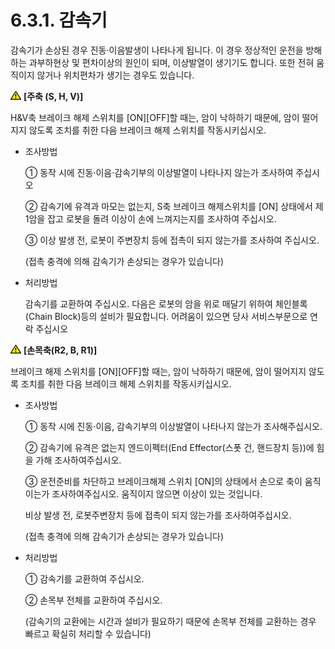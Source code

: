 ﻿# 6.3.1. 감속기

감속기가 손상된 경우 진동·이음발생이 나타나게 됩니다. 이 경우 정상적인 운전을 방해하는 과부하현상 및 편차이상의 원인이 되며, 이상발열이 생기기도 합니다. 또한 전혀 움직이지 않거나 위치편차가 생기는 경우도 있습니다.

<img src="../../_assets/작은주의표시.png"> <b>[주축 (S, H, V)]</b>

H&V축 브레이크 해제 스위치를 [ON][OFF]할 때는, 암이 낙하하기 때문에, 암이 떨어지지 않도록 조치를 취한 다음 브레이크 해제 스위치를 작동시키십시오.

*	조사방법

    ①	동작 시에 진동·이음·감속기부의 이상발열이 나타나지 않는가 조사하여 주십시오

    ②	감속기에 유격과 마모는 없는지, S축 브레이크 해제스위치를 [ON] 상태에서 제 1암을 잡고 로봇을 돌려 이상이 손에 느껴지는지를 조사하여 주십시오.

    ③	이상 발생 전, 로봇이 주변장치 등에 접촉이 되지 않는가를 조사하여 주십시오.<p>
    (접촉 충격에 의해 감속기가 손상되는 경우가 있습니다)


*	처리방법

    감속기를 교환하여 주십시오. 다음은 로봇의 암을 위로 매달기 위하여 체인블록(Chain Block)등의 설비가 필요합니다. 어려움이 있으면 당사 서비스부문으로 연락 주십시오


<img src="../../_assets/작은주의표시.png"> <b>[손목축(R2, B, R1)]</b>

브레이크 해제 스위치를 [ON][OFF]할 때는, 암이 낙하하기 때문에, 암이 떨어지지 않도록 조치를 취한 다음 브레이크 해제 스위치를 작동시키십시오.

*	조사방법

    ①	동작 시에 진동·이음, 감속기부의 이상발열이 나타나지 않는가 조사해주십시오.

    ②	감속기에 유격은 없는지 엔드이펙터(End Effector(스폿 건, 핸드장치 등))에 힘을 가해 조사하여주십시오.

    ③	운전준비를 차단하고 브레이크해제 스위치 [ON]의 상태에서 손으로 축이 움직이는가 조사하여주십시오. 움직이지 않으면 이상이 있는 것입니다.

    비상 발생 전, 로봇주변장치 등에 접촉이 되지 않는가를 조사하여주십시오.

    (접촉 충격에 의해 감속기가 손상되는 경우가 있습니다)

*	처리방법

    ①	감속기를 교환하여 주십시오.

    ②	손목부 전체를 교환하여 주십시오.

    (감속기의 교환에는 시간과 설비가 필요하기 때문에 손목부 전체를 교환하는 경우 빠르고 확실히 처리할 수 있습니다)
 



